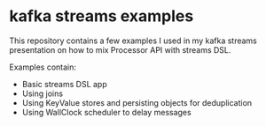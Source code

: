 # kafka streams examples

This repository contains a few examples I used in my kafka streams presentation on how to mix Processor API with streams DSL.

Examples contain:

- Basic streams DSL app
- Using joins
- Using KeyValue stores and persisting objects for deduplication
- Using WallClock scheduler to delay messages
